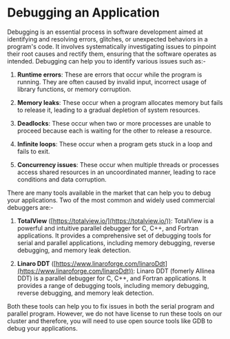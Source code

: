 # Debugging an Application

Debugging is an essential process in software development aimed at identifying and resolving errors, glitches, or unexpected behaviors in a program's code. It involves systematically investigating issues to pinpoint their root causes and rectify them, ensuring that the software operates as intended. Debugging can help you to identify various issues such as:-

1. **Runtime errors**: These are errors that occur while the program is running. They are often caused by invalid input, incorrect usage of library functions, or memory corruption.

2. **Memory leaks**: These occur when a program allocates memory but fails to release it, leading to a gradual depletion of system resources.

3. **Deadlocks**: These occur when two or more processes are unable to proceed because each is waiting for the other to release a resource.

4. **Infinite loops**: These occur when a program gets stuck in a loop and fails to exit.

5. **Concurrency issues**: These occur when multiple threads or processes access shared resources in an uncoordinated manner, leading to race conditions and data corruption.

There are many tools available in the market that can help you to debug your applications. Two of the most common and widely used commercial debuggers are:-

1. **TotalView** ([https://totalview.io/](https://totalview.io/)): TotalView is a powerful and intuitive parallel debugger for C, C++, and Fortran applications. It provides a comprehensive set of debugging tools for serial and parallel applications, including memory debugging, reverse debugging, and memory leak detection.

2. **Linaro DDT** ([https://www.linaroforge.com/linaroDdt](https://www.linaroforge.com/linaroDdt)): Linaro DDT (fomerly Allinea DDT) is a parallel debugger for C, C++, and Fortran applications. It provides a range of debugging tools, including memory debugging, reverse debugging, and memory leak detection.

Both these tools can help you to fix issues in both the serial program and parallel program. However, we do not have license to run these tools on our cluster and therefore, you will need to use open source tools like GDB to debug your applications.
